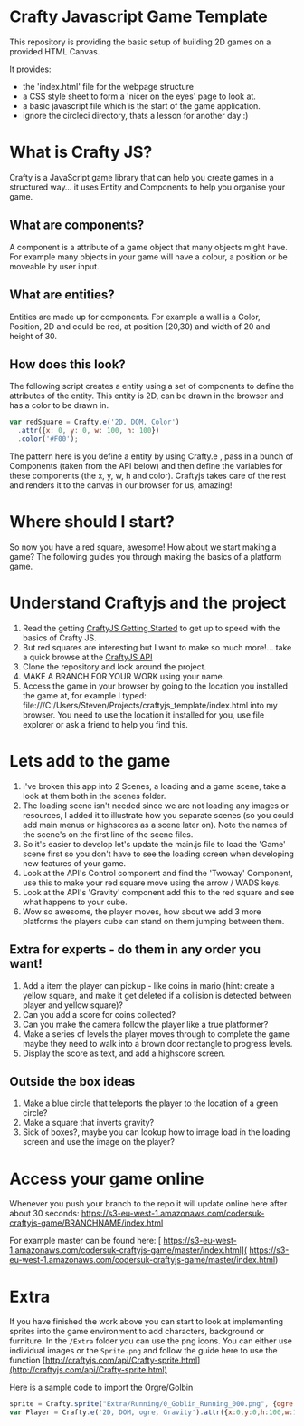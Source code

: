 # Crafty Javascript Game Template
This repository is providing the basic setup of building 2D games on a provided HTML Canvas.

It provides:
- the 'index.html' file for the webpage structure
- a CSS style sheet to form a 'nicer on the eyes' page to look at.
- a basic javascript file which is the start of the game application.
- ignore the circleci directory, thats a lesson for another day :)

# What is Crafty JS?

Crafty is a JavaScript game library that can help you create games in a structured way… it uses Entity and Components to help you organise your game.

## What are components?
A component is a attribute of a game object that many objects might have. For example many objects in your game will have a colour, a position or be moveable by user input.

## What are entities?
Entities are made up for components. For example a wall is a Color, Position, 2D and could be red, at position (20,30) and width of 20 and height of 30.

## How does this look?
The following script creates a entity using a set of components to define the attributes of the entity. This entity is 2D, can be drawn in the browser and has a color to be drawn in.
```javascript
var redSquare = Crafty.e('2D, DOM, Color')
  .attr({x: 0, y: 0, w: 100, h: 100})
  .color('#F00');
```

The pattern here is you define a entity by using Crafty.e , pass in a bunch of Components (taken from the API below) and then define the variables for these components (the x, y, w, h and color). Craftyjs takes care of the rest and renders it to the canvas in our browser for us, amazing!

# Where should I start?
So now you have a red square, awesome! How about we start making a game? The following guides you through making the basics of a platform game. 

# Understand Craftyjs and the project
1. Read the getting [CraftyJS Getting Started](http://craftyjs.com/getting-started/) to get up to speed with the basics of Crafty JS.
2. But red squares are interesting but I want to make so much more!... take a quick browse at the [CraftyJS API](http://craftyjs.com/api/)
3. Clone the repository and look around the project.
4. MAKE A BRANCH FOR YOUR WORK using your name.
5. Access the game in your browser by going to the location you installed the game at, for example I typed:
file:///C:/Users/Steven/Projects/craftyjs_template/index.html into my browser. You need to use the location it installed for you, use file explorer or ask a friend to help you find this.

# Lets add to the game
1. I've broken this app into 2 Scenes, a loading and a game scene, take a look at them both in the scenes folder. 
2. The loading scene isn't needed since we are not loading any images or resources, I added it to illustrate how you separate scenes (so you could add main menus or highscores as a scene later on). Note the names of the scene's on the first line of the scene files.
3. So it's easier to develop let's update the main.js file to load the 'Game' scene first so you don't have to see the loading screen when developing new features of your game.
4. Look at the API's Control component and find the 'Twoway' Component, use this to make your red square move using the arrow / WADS keys.
5. Look at the API's 'Gravity' component add this to the red square and see what happens to your cube.
6. Wow so awesome, the player moves, how about we add 3 more platforms the players cube can stand on them jumping between them.

## Extra for experts - do them in any order you want!
1. Add a item the player can pickup - like coins in mario (hint: create a yellow square, and make it get deleted if a collision is detected between player and yellow square)?
2. Can you add a score for coins collected?
3. Can you make the camera follow the player like a true platformer?
4. Make a series of levels the player moves through to complete the game maybe they need to walk into a brown door rectangle to progress levels.
5. Display the score as text, and add a highscore screen.

## Outside the box ideas
1. Make a blue circle that teleports the player to the location of a green circle?
2. Make a square that inverts gravity?
3. Sick of boxes?, maybe you can lookup how to image load in the loading screen and use the image on the player?

# Access your game online
Whenever you push your branch to the repo it will update online here after about 30 seconds:
https://s3-eu-west-1.amazonaws.com/codersuk-craftyjs-game/BRANCHNAME/index.html
  
For example master can be found here:
[
https://s3-eu-west-1.amazonaws.com/codersuk-craftyjs-game/master/index.html](
https://s3-eu-west-1.amazonaws.com/codersuk-craftyjs-game/master/index.html)


# Extra

If you have finished the work above you can start to look at implementing sprites into the game environment to add characters, background or furniture.
In the `/Extra` folder you can use the png icons.
You can either use individual images or the `Sprite.png` and follow the guide here to use the function 
[http://craftyjs.com/api/Crafty-sprite.html](http://craftyjs.com/api/Crafty-sprite.html)

Here is a sample code to import the Orgre/Golbin
```javascript
sprite = Crafty.sprite("Extra/Running/0_Goblin_Running_000.png", {ogre: [0,0,900,900]});
var Player = Crafty.e('2D, DOM, ogre, Gravity').attr({x:0,y:0,h:100,w:100});
```
